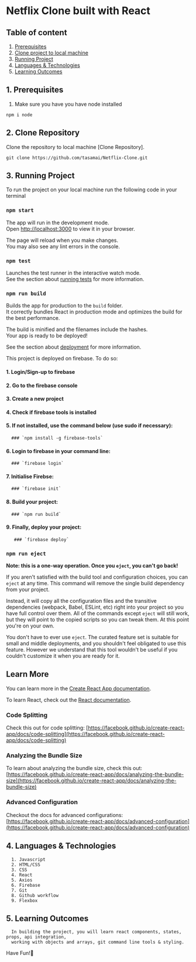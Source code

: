 # Netflix Clone built with React

## Table of content

1. [Prerequisites](#1-prerequisites)
2. [Clone project to local machine](#2-clone-repository)
3. [Running Project](#3-Running-Project)
4. [Languages & Technologies](#4-languages-&-technologies)
5. [Learning Outcomes](#5-learning-outcomes)

## 1. Prerequisites

1. Make sure you have you have node installed
```
npm i node
```

## 2. Clone Repository

Clone the repository to local machine [Clone Repository].
```
git clone https://github.com/tasamai/Netflix-Clone.git
```

## 3. Running Project

To run the project on your local machine run the following code in your terminal

### `npm start`

The app will run in the development mode.\
Open [http://localhost:3000](http://localhost:3000) to view it in your browser.

The page will reload when you make changes.\
You may also see any lint errors in the console.

### `npm test`

Launches the test runner in the interactive watch mode.\
See the section about [running tests](https://facebook.github.io/create-react-app/docs/running-tests) for more information.

### `npm run build`

Builds the app for production to the `build` folder.\
It correctly bundles React in production mode and optimizes the build for the best performance.

The build is minified and the filenames include the hashes.\
Your app is ready to be deployed!

See the section about [deployment](https://facebook.github.io/create-react-app/docs/deployment) for more information.

This project is deployed on firebase. To do so:
#### 1. Login/Sign-up to firebase
#### 2. Go to the firebase console
#### 3. Create a new project
#### 4. Check if firebase tools is installed
#### 5. If not installed, use the command below (use sudo if necessary):
      ### `npm install -g firebase-tools`
#### 6. Login to firebase in your command line:
      ### `firebase login`
#### 7. Initialise Firebse:
      ### `firebase init`
#### 8. Build your project:
      ### `npm run build`
#### 9. Finally, deploy your project:
       ### `firebase deploy`

### `npm run eject`

**Note: this is a one-way operation. Once you `eject`, you can't go back!**

If you aren't satisfied with the build tool and configuration choices, you can `eject` at any time. This command will remove the single build dependency from your project.

Instead, it will copy all the configuration files and the transitive dependencies (webpack, Babel, ESLint, etc) right into your project so you have full control over them. All of the commands except `eject` will still work, but they will point to the copied scripts so you can tweak them. At this point you're on your own.

You don't have to ever use `eject`. The curated feature set is suitable for small and middle deployments, and you shouldn't feel obligated to use this feature. However we understand that this tool wouldn't be useful if you couldn't customize it when you are ready for it.

## Learn More

You can learn more in the [Create React App documentation](https://facebook.github.io/create-react-app/docs/getting-started).

To learn React, check out the [React documentation](https://reactjs.org/).

### Code Splitting

Check this out for code splitting: [https://facebook.github.io/create-react-app/docs/code-splitting](https://facebook.github.io/create-react-app/docs/code-splitting)

### Analyzing the Bundle Size

To learn about analyzing the bundle size, check this out: [https://facebook.github.io/create-react-app/docs/analyzing-the-bundle-size](https://facebook.github.io/create-react-app/docs/analyzing-the-bundle-size)

### Advanced Configuration

Checkout the docs for advanced configurations: [https://facebook.github.io/create-react-app/docs/advanced-configuration](https://facebook.github.io/create-react-app/docs/advanced-configuration)

## 4. Languages & Technologies
      
      1. Javascript
      2. HTML/CSS
      3. CSS
      4. React
      5. Axios
      6. Firebase
      7. Git
      8. Github workflow
      9. Flexbox

## 5. Learning Outcomes

      In building the project, you will learn react components, states, props, api integration,
      working with objects and arrays, git command line tools & styling.
      
Have Fun!🎁
